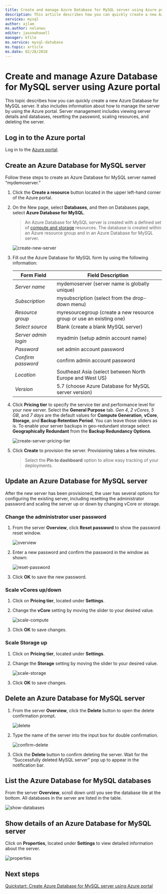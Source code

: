 ```yaml
---
title: Create and manage Azure Database for MySQL server using Azure portal
description: This article describes how you can quickly create a new Azure Database for MySQL server and manage the server using the Azure Portal.
services: mysql
author: ajlam
ms.author: nolanwu
editor: jasonwhowell
manager: kfile
ms.service: mysql-database
ms.topic: article
ms.date: 02/28/2018
---
```


# Create and manage Azure Database for MySQL server using Azure portal
This topic describes how you can quickly create a new Azure Database for MySQL server. It also includes information about how to manage the server by using the Azure portal. Server management includes viewing server details and databases, resetting the password, scaling resources, and deleting the server.

## Log in to the Azure portal
Log in to the [Azure portal](https://portal.azure.com).

## Create an Azure Database for MySQL server
Follow these steps to create an Azure Database for MySQL server named “mydemoserver.”

1. Click the **Create a resource** button located in the upper left-hand corner of the Azure portal.

2. On the New page, select **Databases**, and then on Databases page, select **Azure Database for MySQL**.

    > An Azure Database for MySQL server is created with a defined set of [compute and storage](./concepts-pricing-tiers.md) resources. The database is created within an Azure resource group and in an Azure Database for MySQL server.

   ![create-new-server](./media/howto-create-manage-server-portal/create-new-server.png)

3. Fill out the Azure Database for MySQL form by using the following information:

    | **Form Field** | **Field Description** |
    |----------------|-----------------------|
    | *Server name* | mydemoserver (server name is globally unique) |
    | *Subscription* | mysubscription (select from the drop-down menu) |
    | *Resource group* | myresourcegroup (create a new resource group or use an existing one) |
    | *Select source* | Blank (create a blank MySQL server) |
    | *Server admin login* | myadmin (setup admin account name) |
    | *Password* | set admin account password |
    | *Confirm password* | confirm admin account password |
    | *Location* | Southeast Asia (select between North Europe and West US) |
    | *Version* | 5.7 (choose Azure Database for MySQL server version) |

4. Click **Pricing tier** to specify the service tier and performance level for your new server. Select the **General Purpose** tab. *Gen 4*, *2 vCores*, *5 GB*, and *7 days* are the default values for **Compute Generation**, **vCore**, **Storage**, and **Backup Retention Period**. You can leave those sliders as is. To enable your server backups in geo-redundant storage select **Geographically Redundant** from the **Backup Redundancy Options**.

   ![create-server-pricing-tier](./media/howto-create-manage-server-portal/create-server-pricing-tier.png)

5. Click **Create** to provision the server. Provisioning takes a few minutes.

    > Select the **Pin to dashboard** option to allow easy tracking of your deployments.

## Update an Azure Database for MySQL server
After the new server has been provisioned, the user has several options for configuring the existing server, including resetting the administrator password and scaling the server up or down by changing vCore or storage.

### Change the administrator user password
1. From the server **Overview**, click **Reset password** to show the password reset window.

   ![overview](./media/howto-create-manage-server-portal/overview.png)

2. Enter a new password and confirm the password in the window as shown:

   ![reset-password](./media/howto-create-manage-server-portal/reset-password.png)

3. Click **OK** to save the new password.

### Scale vCores up/down

1. Click on **Pricing tier**, located under **Settings**.

2. Change the **vCore** setting by moving the slider to your desired value.

    ![scale-compute](./media/howto-create-manage-server-portal/scale-compute.png)

3. Click **OK** to save changes.

### Scale Storage up

1. Click on **Pricing tier**, located under **Settings**.

2. Change the **Storage** setting by moving the slider to your desired value.

    ![scale-storage](./media/howto-create-manage-server-portal/scale-storage.png)

3. Click **OK** to save changes.

## Delete an Azure Database for MySQL server

1. From the server **Overview**, click the **Delete** button to open the delete confirmation prompt.

    ![delete](./media/howto-create-manage-server-portal/delete.png)

2. Type the name of the server into the input box for double confirmation.

    ![confirm-delete](./media/howto-create-manage-server-portal/confirm.png)

3. Click the **Delete** button to confirm deleting the server. Wait for the “Successfully deleted MySQL server" pop up to appear in the notification bar.

## List the Azure Database for MySQL databases
From the server **Overview**, scroll down until you see the database tile at the bottom. All databases in the server are listed in the table.

   ![show-databases](./media/howto-create-manage-server-portal/show-databases.png)

## Show details of an Azure Database for MySQL server
Click on **Properties**, located under **Settings** to view detailed information about the server.

![properties](./media/howto-create-manage-server-portal/properties.png)

## Next steps

[Quickstart: Create Azure Database for MySQL server using Azure portal](./quickstart-create-mysql-server-database-using-azure-portal.md)